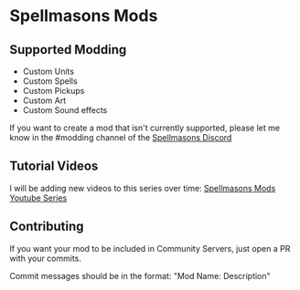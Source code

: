 # Spellmasons Mods

## Supported Modding
- Custom Units
- Custom Spells
- Custom Pickups
- Custom Art
- Custom Sound effects

If you want to create a mod that isn't currently supported, please let me know in the #modding channel of the [Spellmasons Discord](https://discord.com/invite/q6sUCreHeJ)

## Tutorial Videos

I will be adding new videos to this series over time:
[Spellmasons Mods Youtube Series](https://youtube.com/playlist?list=PLrNoNMIiNc_E7L-n4GGboHXQJq-cP2Cs1)

## Contributing

If you want your mod to be included in Community Servers, just open a PR with your commits.

Commit messages should be in the format: "Mod Name: Description"